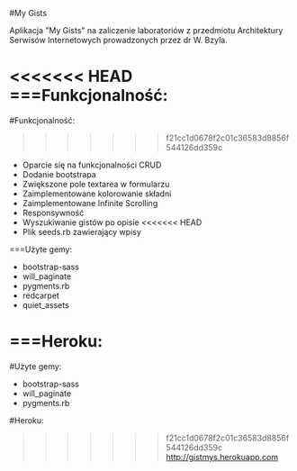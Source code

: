 #My Gists

Aplikacja "My Gists" na zaliczenie laboratoriów z przedmiotu Architektury Serwisów Internetowych prowadzonych przez dr W. Bzyla.

<<<<<<< HEAD
===Funkcjonalność:
=======
#Funkcjonalność:
>>>>>>> f21cc1d0678f2c01c36583d8856f544126dd359c
* Oparcie się na funkcjonalności CRUD
* Dodanie bootstrapa
* Zwiększone pole textarea w formularzu
* Zaimplementowane kolorowanie składni
* Zaimplementowane Infinite Scrolling
* Responsywność
* Wyszukiwanie gistów po opisie
<<<<<<< HEAD
* Plik seeds.rb zawierający wpisy

===Użyte gemy:
* bootstrap-sass
* will_paginate
* pygments.rb
* redcarpet
* quiet_assets

===Heroku:
=======

#Użyte gemy:
* bootstrap-sass
* will_paginate
* pygments.rb

#Heroku:
>>>>>>> f21cc1d0678f2c01c36583d8856f544126dd359c
http://gistmys.herokuapp.com

